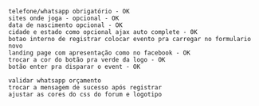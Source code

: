 
    telefone/whatsapp obrigatório - OK
    sites onde joga - opcional - OK 
    data de nascimento opcional - OK
    cidade e estado como opcional ajax auto complete - 0K
    botao interno de registrar colocar evento pra carregar no formulario novo
    landing page com apresentação como no facebook - OK
    trocar a cor do botão pra verde da logo - OK
    botão enter pra disparar o event - OK

    validar whatsapp orçamento
    trocar a mensagem de sucesso após registrar 
    ajustar as cores do css do forum e logotipo
